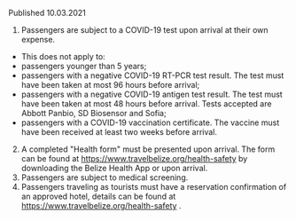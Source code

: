 Published 10.03.2021
1. Passengers are subject to a COVID-19 test upon arrival at their own expense.
- This does not apply to:
- passengers younger than 5 years;
- passengers with a negative COVID-19 RT-PCR test result. The test must have been taken at most 96 hours before arrival;
- passengers with a negative COVID-19 antigen test result. The test must have been taken at most 48 hours before arrival. Tests accepted are Abbott Panbio, SD Biosensor and Sofia;
- passengers with a COVID-19 vaccination certificate. The vaccine must have been received at least two weeks before arrival.
2. A completed "Health form" must be presented upon arrival. The form can be found at <a href="https://www.travelbelize.org/health-safety">https://www.travelbelize.org/health-safety</a> by downloading the Belize Health App or upon arrival.
3. Passengers are subject to medical screening.
4. Passengers traveling as tourists must have a reservation confirmation of an approved hotel, details can be found at <a href="https://www.travelbelize.org/health-safety">https://www.travelbelize.org/health-safety</a> .

